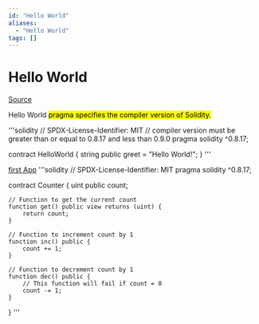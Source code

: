 ```yaml
---
id: "Hello World"
aliases:
  - "Hello World"
tags: []
---
```


# Hello World

[Source](https://solidity-by-example.org/hello-world/)

Hello World
<mark>pragma specifies the compiler version of Solidity.</mark>

'''solidity
// SPDX-License-Identifier: MIT
// compiler version must be greater than or equal to 0.8.17 and less than 0.9.0
pragma solidity ^0.8.17;

contract HelloWorld {
    string public greet = "Hello World!";
}
'''

[first App](https://solidity-by-example.org/first-app/)
'''solidity
// SPDX-License-Identifier: MIT
pragma solidity ^0.8.17;

contract Counter {
    uint public count;

    // Function to get the current count
    function get() public view returns (uint) {
        return count;
    }

    // Function to increment count by 1
    function inc() public {
        count += 1;
    }

    // Function to decrement count by 1
    function dec() public {
        // This function will fail if count = 0
        count -= 1;
    }
}
'''

